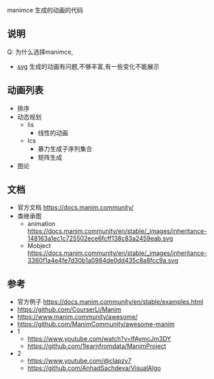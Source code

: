 manimce 生成的动画的代码

## 说明

Q: 为什么选择manimce,

- [svg](https://github.com/zjl9959/algviz) 生成的动画有问题,不够丰富,有一些变化不能展示

## 动画列表

- 排序
- 动态规划
  - lis
    - 线性的动画
  - lcs
    - 暴力生成子序列集合
    - 矩阵生成
- 图论
  
## 文档

- 官方文档 https://docs.manim.community/
- 类继承图
    - animation https://docs.manim.community/en/stable/_images/inheritance-148163a1ec1c725502ece6fcff138c83a2459eab.svg
    - Mobject https://docs.manim.community/en/stable/_images/inheritance-3360f1a4e4fe7d30b1a0984de0dd435c8a8fcc9a.svg

## 参考 

- 官方例子 https://docs.manim.community/en/stable/examples.html
- https://github.com/CourserLi/Manim
- https://www.manim.community/awesome/
- https://github.com/ManimCommunity/awesome-manim
- 1
    - https://www.youtube.com/watch?v=lfAymcJm3DY
    - https://github.com/1learnfromdata/ManimProject
- 2
  - https://www.youtube.com/@clapzy7
  - https://github.com/AnhadSachdeva/VisualAlgo